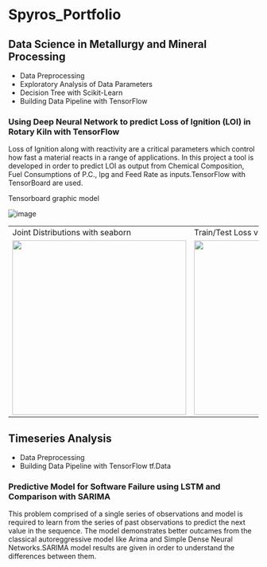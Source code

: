 
# Spyros_Portfolio

## Data Science in Metallurgy and Mineral Processing
* Data Preprocessing
* Exploratory Analysis of Data Parameters
* Decision Tree with Scikit-Learn
* Building Data Pipeline with TensorFlow

### Using Deep Neural Network to predict Loss of Ignition (LOI) in Rotary Kiln with TensorFlow 
  Loss of Ignition along with reactivity are a critical parameters which control how fast a material reacts in a range of applications.
  In this project a tool is developed in order to  predict LOI as output  from Chemical Composition, Fuel Consumptions of P.C., lpg and Feed Rate as inputs.TensorFlow with TensorBoard are used.  
 
 Tensorboard graphic model
 
![image](https://user-images.githubusercontent.com/56194024/111066076-d6142400-84c5-11eb-8a63-cd99092393b3.png) 

<table>
  <tr>
     <td>Joint Distributions with seaborn</td>
     <td>Train/Test Loss vs Epochs, MAE vs Epochs</td>
     <td>Exploratory Analysis with seaborn</td>
  </tr>
  <tr>
    <td><img src="https://user-images.githubusercontent.com/56194024/111068834-0c0bd500-84d3-11eb-9934-07064c8e5073.png" width="350"></td>
    <td><img src="https://user-images.githubusercontent.com/56194024/111068596-1c6f8000-84d2-11eb-9b9c-fe66378b4db9.png" width="350"/></td>
    <td><img src="https://user-images.githubusercontent.com/56194024/111068890-41182780-84d3-11eb-915b-8ca6a3ba667d.png" width="350"/></td>
  </tr>
 </table>

## Timeseries Analysis 
* Data Preprocessing
* Building Data Pipeline with TensorFlow tf.Data

### Predictive Model for Software Failure using LSTM  and Comparison with SARIMA
This problem comprised of a single series of observations and model is required to learn from the series of past observations to predict the next value in the sequence.
The model demonstrates better outcames from the classical autoreggressive model like Arima and Simple Dense Neural Networks.SARIMA model results are given in order to understand the differences between them.
